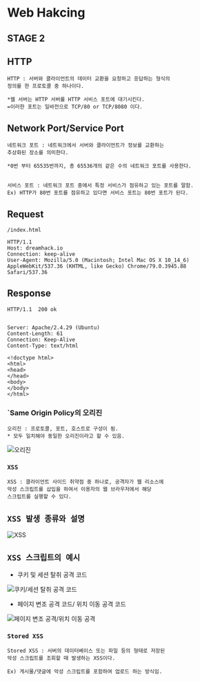 # Web Hakcing

## STAGE 2 



## HTTP



    HTTP : 서버와 클라이언트의 데이터 교환을 요청하고 응답하는 형식의 
    정의를 한 프로토콜 중 하나이다.

    *웹 서버는 HTTP 서버를 HTTP 서비스 포트에 대기시킨다.
    =이러한 포트는 일바전으로 TCP/80 or TCP/8080 이다.


## Network Port/Service Port

    네트워크 포트 : 네트워크에서 서버와 클라이언트가 정보를 교환하는 
    추상화된 장소를 의미한다.

    *0번 부터 65535번까지, 총 65536개의 같은 수의 네트워크 포트를 사용한다.


    서비스 포트 : 네트워크 포트 중에서 특정 서비스가 점유하고 있는 포트를 말함.
    Ex) HTTP가 80번 포트를 점유하고 있다면 서비스 포트는 80번 포트가 된다.


## Request
 
    /index.html
    
    HTTP/1.1
    Host: dreamhack.io
    Connection: keep-alive
    User-Agent: Mozilla/5.0 (Macintosh; Intel Mac OS X 10_14_6) AppleWebKit/537.36 (KHTML, like Gecko) Chrome/79.0.3945.88 Safari/537.36

## Response

    HTTP/1.1  200 ok

    
    Server: Apache/2.4.29 (Ubuntu)
    Content-Length: 61
    Connection: Keep-Alive
    Content-Type: text/html

    <!doctype html>
    <html>
    <head>
    </head>
    <body>
    </body>
    </html>



### `Same Origin Policy의 오리진

    
    오리진 : 프로토콜, 포트, 호스트로 구성이 됨.
    * 모두 일치해야 동일한 오리진이라고 할 수 있음.


![오리진](https://cdn.discordapp.com/attachments/956190154454876183/1022424599792726056/unknown.png)



### `XSS`



    XSS : 클라이언트 사이드 취약점 중 하나로, 공격자가 웹 리소스에
    악성 스크립트를 삽입을 하여서 이용자의 웹 브라우저에서 해당
    스크립트를 실행할 수 있다.



## `XSS 발생 종류와 설명`


 ![XSS](https://media.discordapp.net/attachments/956190154454876183/1022464035733635092/unknown.png?width=477&height=408)



 ## `XSS 스크립트의 예시`


+ 쿠키 및 세션 탈취 공격 코드


![쿠키/세션 탈취 공격 코드](https://cdn.discordapp.com/attachments/956190154454876183/1022466126434795570/unknown.png)


+ 페이지 변조 공격 코드/ 위치 이동 공격 코드


![페이지 변조 공격/위치 이동 공격](https://cdn.discordapp.com/attachments/956190154454876183/1022466146139639828/unknown.png)



### `Stored XSS`


    Stored XSS : 서버의 데이터베이스 또는 파일 등의 형태로 저장된
    악성 스크립트를 조회할 때 발생하는 XSS이다.

    Ex) 게시물/댓글에 악성 스크립트를 포함하여 업로드 하는 방식임.














